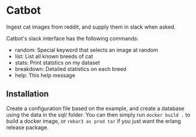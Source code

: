 # Catbot

Ingest cat images from reddit, and supply them in slack when asked.

Catbot's slack interface has the following commands:
- random: Special keyword that selects an image at random
- list: List all known breeds of cat
- stats: Print statstics on my dataset
- breakdown: Detailed statistics on each breed
- help: This help message

## Installation

Create a configuration file based on the example, and create a database
using the data in the sql/ folder. You can then simply run `docker build .`
to build a docker image, or `rebar3 as prod tar` if you just want the
erlang release package.
